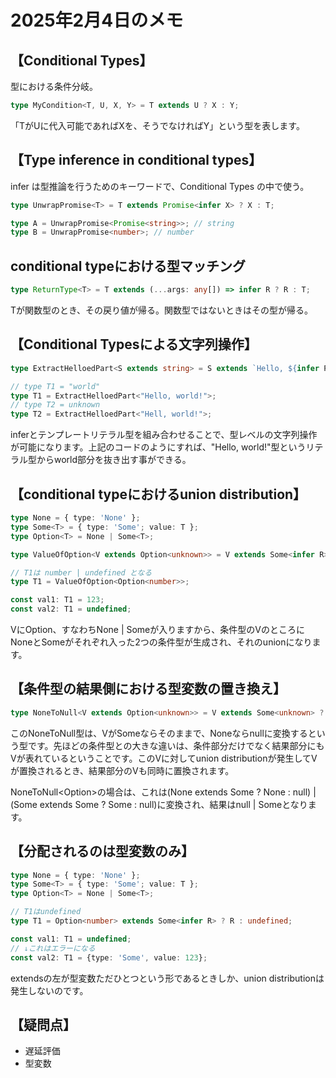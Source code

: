 # 2025年2月4日のメモ
## 【Conditional Types】
型における条件分岐。
```typescript
type MyCondition<T, U, X, Y> = T extends U ? X : Y;
```
「TがUに代入可能であればXを、そうでなければY」という型を表します。


## 【Type inference in conditional types】
infer は型推論を行うためのキーワードで、Conditional Types の中で使う。
```Typescript
type UnwrapPromise<T> = T extends Promise<infer X> ? X : T;

type A = UnwrapPromise<Promise<string>>; // string
type B = UnwrapPromise<number>; // number
```


## conditional typeにおける型マッチング
```Typescript
type ReturnType<T> = T extends (...args: any[]) => infer R ? R : T;
```
Tが関数型のとき、その戻り値が帰る。関数型ではないときはその型が帰る。


## 【Conditional Typesによる文字列操作】
```Typescript
type ExtractHelloedPart<S extends string> = S extends `Hello, ${infer P}!` ? P : unknown;

// type T1 = "world"
type T1 = ExtractHelloedPart<"Hello, world!">; 
// type T2 = unknown
type T2 = ExtractHelloedPart<"Hell, world!">;
```
inferとテンプレートリテラル型を組み合わせることで、型レベルの文字列操作が可能になります。上記のコードのようにすれば、"Hello, world!"型というリテラル型からworld部分を抜き出す事ができる。


## 【conditional typeにおけるunion distribution】
```Typescript
type None = { type: 'None' };
type Some<T> = { type: 'Some'; value: T };
type Option<T> = None | Some<T>;

type ValueOfOption<V extends Option<unknown>> = V extends Some<infer R> ? R : undefined;

// T1は number | undefined となる
type T1 = ValueOfOption<Option<number>>;

const val1: T1 = 123;
const val2: T1 = undefined;
```
VにOption<T>、すなわちNone | Some<T>が入りますから、条件型のVのところにNoneとSome<T>がそれぞれ入った2つの条件型が生成され、それのunionになります。


## 【条件型の結果側における型変数の置き換え】
```Typescript
type NoneToNull<V extends Option<unknown>> = V extends Some<unknown> ? V : null;
```
このNoneToNull<V>型は、VがSome<T>ならそのままで、Noneならnullに変換するという型です。先ほどの条件型との大きな違いは、条件部分だけでなく結果部分にもVが表れているということです。このVに対してunion distributionが発生してVが置換されるとき、結果部分のVも同時に置換されます。

NoneToNull<Option<T>>の場合は、これは(None extends Some<unknown> ? None : null) | (Some<T> extends Some<unknown> ? Some<T> : null)に変換され、結果はnull | Some<T>となります。


## 【分配されるのは型変数のみ】
```Typescript
type None = { type: 'None' };
type Some<T> = { type: 'Some'; value: T };
type Option<T> = None | Some<T>;

// T1はundefined
type T1 = Option<number> extends Some<infer R> ? R : undefined;

const val1: T1 = undefined;
// ↓これはエラーになる
const val2: T1 = {type: 'Some', value: 123};
```
extendsの左が型変数ただひとつという形であるときしか、union distributionは発生しないのです。


## 【疑問点】
- 遅延評価
- 型変数